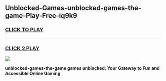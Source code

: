 
## Unblocked-Games-unblocked-games-the-game-Play-Free-iq9k9
<h3>
<a href="https://premium76.site?title=unblocked-games-the-game&ref=18A1">CLICK TO PLAY</a></h3>
<hr>

<h3>
<a href="https://premium76.site?title=unblocked-games-the-game&ref=18A1">CLICK 2 PLAY</a>
  
</h3>

<a href="https://premium76.site?title=unblocked-games-the-game&ref=18A1"><img src="https://clearcache.store/games.png"></a>


**unblocked-games-the-game games unblocked: Your Gateway to Fun and Accessible Online Gaming**
